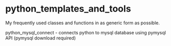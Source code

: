 # python_templates_and_tools
My frequently used classes and functions in as generic form as possible. 

python_mysql_connect - connects python to mysql database using pymysql API (pymysql download required)
